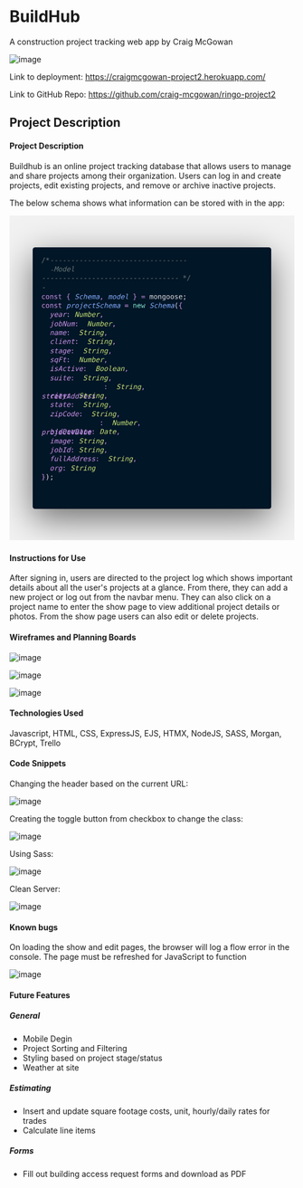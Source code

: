 # BuildHub
A construction project tracking web app by Craig McGowan

![image](https://user-images.githubusercontent.com/87156044/137223630-997c7f8f-7e34-4e36-b28d-55d54def132c.png)

Link to deployment:
https://craigmcgowan-project2.herokuapp.com/

Link to GitHub Repo:
https://github.com/craig-mcgowan/ringo-project2

## Project Description
#### Project Description
Buildhub is an online project tracking database that allows users to manage and share projects among their organization. Users can log in and create projects, edit existing projects, and remove or archive inactive projects.

The below schema shows what information can be stored with in the app:

<img src = "public/images/Schema.png">

#### Instructions for Use
After signing in, users are directed to the project log which shows important details about all the user's projects at a glance. From there, they can add a new project or log out from the navbar menu. They can also click on a project name to enter the show page to view additional project details or photos. From the show page users can also edit or delete projects.
#### Wireframes and Planning Boards
![image](https://user-images.githubusercontent.com/87156044/137223423-ac038901-3aef-4f96-8665-ccc63382a662.png)

![image](https://user-images.githubusercontent.com/87156044/137223489-cae7e18a-ee3a-45c9-a4ee-5e56b0187c91.png)

![image](https://user-images.githubusercontent.com/87156044/137223544-b205b3d4-c52d-41e2-88a2-9059e70ec335.png)

#### Technologies Used
Javascript, HTML, CSS, ExpressJS, EJS, HTMX, NodeJS, SASS, Morgan, BCrypt, Trello
#### Code Snippets

Changing the header based on the current URL:

![image](https://user-images.githubusercontent.com/87156044/137224409-effee2a6-ae82-4a50-85d3-a503603b884b.png)

Creating the toggle button from checkbox to change the class:

![image](https://user-images.githubusercontent.com/87156044/137224582-1f265b70-e684-47e4-89a3-0b35a358e857.png)


Using Sass:

![image](https://user-images.githubusercontent.com/87156044/137224134-3065742b-fda6-4b36-8378-bd0477c14ce7.png)

Clean Server:

![image](https://user-images.githubusercontent.com/87156044/137224782-20f210c7-b58e-4580-ac98-369cfa271ee2.png)

#### Known bugs
On loading the show and edit pages, the browser will log a flow error in the console. The page must be refreshed for JavaScript to function

![image](https://user-images.githubusercontent.com/87156044/137223334-570f3543-7831-49de-abb5-1cc29f96e536.png)

#### Future Features
##### General
- Mobile Degin
- Project Sorting and Filtering
- Styling based on project stage/status
- Weather at site

##### Estimating 
- Insert and update square footage costs, unit, hourly/daily rates for trades 
- Calculate line items

##### Forms
- Fill out building access request forms and download as PDF

